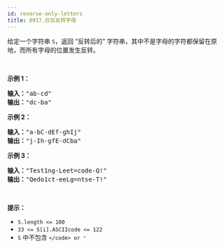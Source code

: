 ```yaml
---
id: reverse-only-letters
title: 0917.仅仅反转字母
---
```

给定一个字符串 <code>S</code>，返回 “反转后的” 字符串，其中不是字母的字符都保留在原地，而所有字母的位置发生反转。

 

**示例 1：**


<pre><strong>输入：</strong>&#34;ab-cd&#34;<br/><strong>输出：</strong>&#34;dc-ba&#34;<br/></pre>

**示例 2：**


<pre><strong>输入：</strong>&#34;a-bC-dEf-ghIj&#34;<br/><strong>输出：</strong>&#34;j-Ih-gfE-dCba&#34;<br/></pre>

**示例 3：**


<pre><strong>输入：</strong>&#34;Test1ng-Leet=code-Q!&#34;<br/><strong>输出：</strong>&#34;Qedo1ct-eeLg=ntse-T!&#34;<br/></pre>

 

**提示：**

- <code>S.length &lt;= 100</code>
- <code>33 &lt;= S[i].ASCIIcode &lt;= 122</code> 
- <code>S</code> 中不包含 <code>\</code> or <code>&#34;</code>